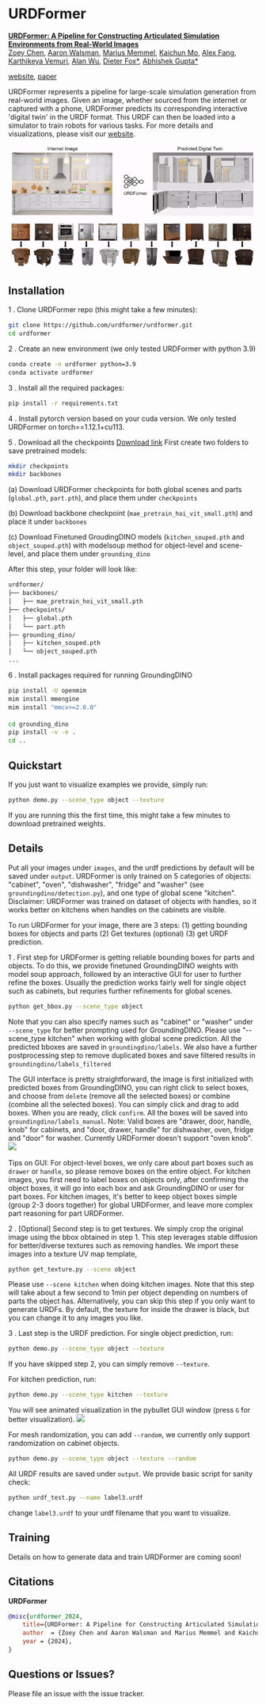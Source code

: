 # URDFormer

[**URDFormer: A Pipeline for Constructing Articulated Simulation Environments from Real-World Images**](https://drive.google.com/file/d/1vXcBgf--ySQWeh3VFIiigAV8_cZi_Kzv/view?usp=sharing)  
[Zoey Chen](https://qiuyuchen14.github.io/), [Aaron Walsman](https://aaronwalsman.com/), 
[Marius Memmel](https://memmelma.github.io/), [Kaichun Mo](https://kaichun-mo.github.io/),
[Alex Fang](https://scholar.google.com/citations?user=kD9uKC4AAAAJ&hl=en), 
[Karthikeya Vemuri](https://www.linkedin.com/in/karthikeya-vemuri/),
[Alan Wu](https://www.linkedin.com/in/alan-wu-501a93202/),
[Dieter Fox*](https://homes.cs.washington.edu/~fox/),  [Abhishek Gupta*](https://abhishekunique.github.io/) 

[website](https://urdformer.github.io/), [paper](https://drive.google.com/file/d/1vXcBgf--ySQWeh3VFIiigAV8_cZi_Kzv/view?usp=sharing)

URDFormer represents a pipeline for large-scale simulation generation from real-world images. 
Given an image, whether sourced from the internet or captured with a phone, 
URDFormer predicts its corresponding interactive 'digital twin' in the URDF format. 
This URDF can then be loaded into a simulator to train robots for various tasks. 
For more details and visualizations, please visit our [website](https://urdformer.github.io/).


![](media/teaser_final.gif)

## Installation

1 . Clone URDFormer repo (this might take a few minutes):
```bash
git clone https://github.com/urdformer/urdformer.git
cd urdformer
```
2 . Create an new environment (we only tested URDFormer with python 3.9)
```bash
conda create -n urdformer python=3.9
conda activate urdformer
```

3 . Install all the required packages:
```bash
pip install -r requirements.txt
```

4 . Install pytorch version based on your cuda version. We only tested URDFormer on torch==1.12.1+cu113. 

5 . Download all the checkpoints
[Download link](https://drive.google.com/drive/folders/1FPlE1ui2jqjOcaflBZ-9K11YBV_1mD_f?usp=sharing)
First create two folders to save pretrained models:
```bash
mkdir checkpoints
mkdir backbones
```

(a) Download URDFormer checkpoints for both global scenes and parts (`global.pth`, `part.pth`), and place them under `checkpoints`

(b) Download backbone checkpoint (`mae_pretrain_hoi_vit_small.pth`) and place it under `backbones`

(c) Download Finetuned GroudingDINO models (`kitchen_souped.pth` and `object_souped.pth`) with modelsoup method for object-level and scene-level, and place them
under `grounding_dino`

After this step, your folder will look like:
```bash
urdformer/
├── backbones/
│   ├── mae_pretrain_hoi_vit_small.pth
├── checkpoints/
│   ├── global.pth
│   └── part.pth
├── grounding_dino/
│   ├── kitchen_souped.pth
│   └── object_souped.pth
...
```
6 . Install packages required for running GroundingDINO
```bash
pip install -U openmim
mim install mmengine
mim install "mmcv>=2.0.0"

cd grounding_dino
pip install -v -e .
cd ..
```

## Quickstart
 
If you just want to visualize examples we provide, simply run:
```bash
python demo.py --scene_type object --texture
```
If you are running this the first time, this might take a few minutes to download pretrained weights.
## Details
Put all your images under `images`, and the urdf predictions by default will be saved under `output`. URDFormer is only trained on 5 categories of 
objects: "cabinet", "oven", "dishwasher", "fridge" and "washer" (see `groundingdino/detection.py`), and one type of global scene "kitchen". 
Disclaimer: URDFormer was trained on dataset of objects with handles, so it works better on kitchens when handles on the cabinets are visible.


To run URDFormer for your image, there are 3 steps: (1) getting bounding boxes for objects and parts (2) Get textures (optional) (3) get URDF prediction. 

1 . First step for URDFormer is getting reliable bounding boxes for parts and objects. To do this, we provide finetuned GroundingDINO weights with model soup approach, 
followed by an interactive GUI for user to further refine the boxes. Usually the prediction works fairly well for single object such as cabinets, but requries 
further refinements for global scenes. 
```bash
python get_bbox.py --scene_type object
```
Note that you can also specify names such as "cabinet" or "washer" under `--scene_type` for better prompting used for GroundingDINO. Please use "--scene_type kitchen" when working with global scene
prediction. All the predicted bboxes are saved in `groundingdino/labels`. We also have a further postprocessing step to remove duplicated boxes and save filtered results in `groundingdino/labels_filtered`

The GUI interface is pretty straightforward, the image is first initialized with predicted boxes from GroundingDINO, you can right click to select boxes, and choose from `delete` (remove all the selected boxes)
or combine (combine all the selected boxes). You can simply click and drag to add boxes. When you are ready, click `confirm`. All the boxes will be saved into `groundingdino/labels_manual`. 
Note: Valid boxes are "drawer, door, handle, knob" for cabinets, and "door, drawer, handle" for dishwasher, oven, fridge and "door" for washer. Currently URDFormer doesn't support "oven knob".
![](media/GUI.gif)

Tips on GUI: For object-level boxes, we only care about part boxes such as `drawer` or `handle`, so please remove boxes on the entire object. For kitchen images, you first need to label boxes on objects only, after confirming the object boxes, it will go
into each box and ask GroundingDINO or user for part boxes. For kitchen images, it's better to keep object boxes simple (group 2-3 doors together) for global URDFormer, and leave more complex part reasoning for part URDFormer.


2 . [Optional] Second step is to get textures. We simply crop the original image using the bbox obtained in step 1. This step leverages stable diffusion for better/diverse textures such as removing handles. We import these images into a texture UV map template,
```bash
python get_texture.py --scene object
```
Please use `--scene kitchen` when doing kitchen images.
Note that this step will take about a few second to 1min per object depending on numbers of parts the object has. Alternatively, you can skip this step if you only want to generate URDFs. 
By default, the texture for inside the drawer is black, but you can change it to any images you like.


3 . Last step is the URDF prediction.
For single object prediction, run:
```bash
python demo.py --scene_type object --texture
```
If you have skipped step 2, you can simply remove `--texture`. 

For kitchen prediction, run:
```bash
python demo.py --scene_type kitchen --texture
```
You will see animated visualization in the pybullet GUI window (press `G` for better visualization). 
![](media/urdformer_example.gif)

For mesh randomization, you can add `--random`, we currently only support randomization on cabinet objects.

```bash
python demo.py --scene_type object --texture --random
```

All URDF results are saved under `output`. We provide basic script for sanity check:
```bash
python urdf_test.py --name label3.urdf
```
change `label3.urdf` to your urdf filename that you want to visualize. 



## Training

Details on how to generate data and train URDFormer are coming soon!


## Citations
**URDFormer**
```bibtex
@misc{urdformer_2024,
    title={URDFormer: A Pipeline for Constructing Articulated Simulation Environments from Real-World Images},
    author  = {Zoey Chen and Aaron Walsman and Marius Memmel and Kaichun Mo and Alex Fang and Karthikeya Vemuri and Alan Wu and Dieter Fox and Abhishek Gupta},
    year = {2024},
}
```

## Questions or Issues?

Please file an issue with the issue tracker.  